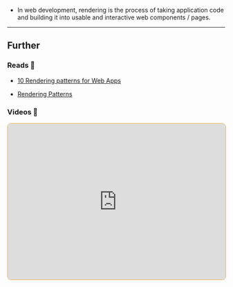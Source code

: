 - In web development, rendering is the process of taking application code and building it into usable and interactive web components / pages.


---
## Further

### Reads 📄

- [10 Rendering patterns for Web Apps](https://riteshkokam.hashnode.dev/10-rendering-patterns-for-web-apps)

- [Rendering Patterns](https://www.patterns.dev/posts#rendering-patterns)

### Videos 🎥

<iframe style="margin-bottom: .5rem; display: block; width: 100%; height: 360px; border: 1px solid #edae49; border-radius: .5rem" src="https://invidious.tiekoetter.com/embed/Dkx5ydvtpCA" title="Invidious Embed Player">10 Rendering Patterns for Web Apps - Beyond Fireship</iframe>